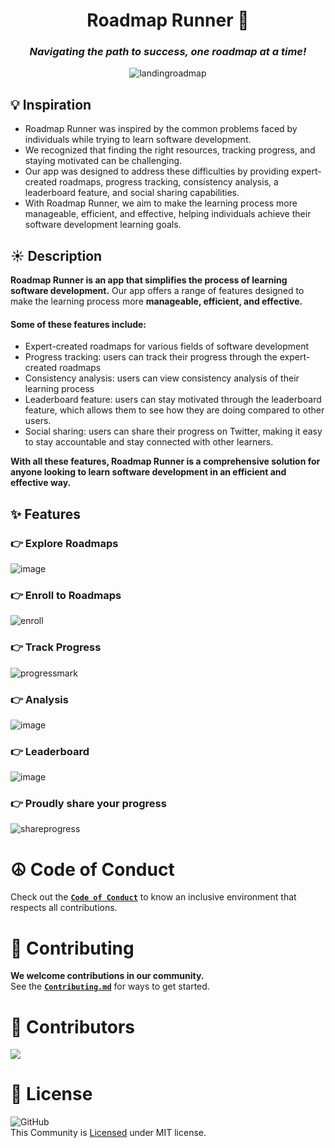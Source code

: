 <div align="center">
<h1>Roadmap Runner 🚀</h1>
<h3><em>Navigating the path to success, one roadmap at a time!</em></h3>
<p><img src="https://user-images.githubusercontent.com/80971056/212525715-2b72261a-fbda-443b-b04f-29fa3269b32e.gif" alt="landingroadmap"></p>
</div>

## **💡 Inspiration**

+ Roadmap Runner was inspired by the common problems faced by individuals while trying to learn software development. 
+ We recognized that finding the right resources, tracking progress, and staying motivated can be challenging. 
+ Our app was designed to address these difficulties by providing expert-created roadmaps, progress tracking, consistency analysis, a leaderboard feature, and social sharing capabilities. 
+ With Roadmap Runner, we aim to make the learning process more manageable, efficient, and effective, helping individuals achieve their software development learning goals.

## **☀️ Description**

**Roadmap Runner is an app that simplifies the process of learning software development.** Our app offers a range of features designed to make the learning process more **manageable, efficient, and effective.** <br>
#### Some of these features include:

- Expert-created roadmaps for various fields of software development
- Progress tracking: users can track their progress through the expert-created roadmaps
- Consistency analysis: users can view consistency analysis of their learning process
- Leaderboard feature: users can stay motivated through the leaderboard feature, which allows them to see how they are doing compared to other users.
- Social sharing: users can share their progress on Twitter, making it easy to stay accountable and stay connected with other learners.

**With all these features, Roadmap Runner is a comprehensive solution for anyone looking to learn software development in an efficient and effective way.**

## ✨ Features 
### 👉 Explore Roadmaps
![image](https://user-images.githubusercontent.com/80971056/212525793-7ed13a02-6c4b-47c3-98c5-8d38d6a14b19.png)

### 👉 Enroll to Roadmaps
![enroll](https://user-images.githubusercontent.com/80971056/212525886-17fbe4ac-5a50-4710-9559-f0bde80575a1.gif)

### 👉 Track Progress
![progressmark](https://user-images.githubusercontent.com/80971056/212525915-980ed75c-6b27-4eb3-9b9e-48a490924c26.gif)

### 👉 Analysis
![image](https://user-images.githubusercontent.com/80971056/212525832-56c72092-1e5b-40ee-89d1-a0e6fecbaded.png)

### 👉 Leaderboard
![image](https://user-images.githubusercontent.com/80971056/212525839-3f3eadd9-7e0d-4f1d-a9b0-4a6970eabe9b.png)

### 👉 Proudly share your progress
![shareprogress](https://user-images.githubusercontent.com/80971056/212525920-e68493da-88b8-4b7f-b9ed-fc62e5599a60.gif)


# ☮️ Code of Conduct

Check out the [**`Code of Conduct`**](https://github.com/siddhigate/roadmap-runner/blob/main/CODE_OF_CONDUCT.md) to know an inclusive environment that respects all contributions.

# 🤝 Contributing

**We welcome contributions in our community.**<br>
See the [**`Contributing.md`**](https://github.com/siddhigate/roadmap-runner/blob/main/CONTRIBUTING.md) for ways to get started.

# 🙌 Contributors
<a href="https://github.com/WeMakeDevs/roadmap-runner/graphs/contributors">
  <img src="https://contrib.rocks/image?repo=WeMakeDevs/roadmap-runner" />
</a>


# 📜 License
![GitHub](https://img.shields.io/github/license/WeMakeDevs/roadmap-runner) <br>
This Community is <a href="https://github.com/siddhigate/roadmap-runner/blob/main/LICENSE">Licensed</a> under MIT license. 


